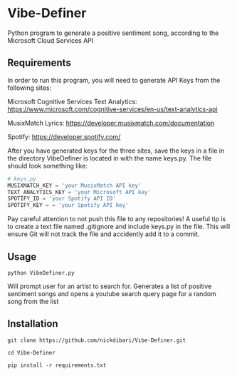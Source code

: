 # Vibe-Definer
Python program to generate a positive sentiment song, according to the Microsoft Cloud Services API

## Requirements
In order to run this program, you will need to generate API Keys from the following sites:

Microsoft Cognitive Services Text Analytics: https://www.microsoft.com/cognitive-services/en-us/text-analytics-api

MusixMatch Lyrics: https://developer.musixmatch.com/documentation

Spotify: https://developer.spotify.com/

After you have generated keys for the three sites, save the keys in a file in the directory VibeDefiner is located in with the name keys.py. The file should look something like:
```python
# keys.py
MUSIXMATCH_KEY = 'your MusixMatch API key'
TEXT_ANALYTICS_KEY = 'your Microsoft API key'
SPOTIFY_ID = 'your Spotify API ID'
SPOTIFY_KEY = = 'your Spotify API key'
```

Pay careful attention to not push this file to any repositories! A useful tip is to create a text file named .gitignore and include keys.py in the file. This will ensure Git will not track the file and accidently add it to a commit.


## Usage
`python VibeDefiner.py`

Will prompt user for an artist to search for. Generates a list of positive sentiment songs and opens a youtube search query page for a random song from the list

## Installation
`git clone https://github.com/nickdibari/Vibe-Definer.git `

`cd Vibe-Definer`

`pip install -r requirements.txt`
